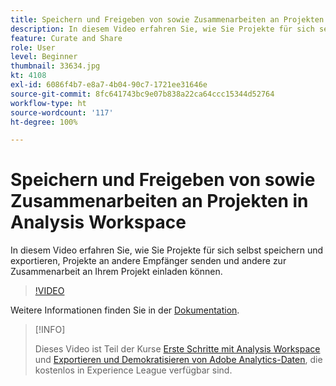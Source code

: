 ```yaml
---
title: Speichern und Freigeben von sowie Zusammenarbeiten an Projekten in Analysis Workspace
description: In diesem Video erfahren Sie, wie Sie Projekte für sich selbst speichern und exportieren, Projekte an andere Empfänger senden und andere zur Zusammenarbeit an Ihrem Projekt einladen können.
feature: Curate and Share
role: User
level: Beginner
thumbnail: 33634.jpg
kt: 4108
exl-id: 6086f4b7-e8a7-4b04-90c7-1721ee31646e
source-git-commit: 8fc641743bc9e07b838a22ca64ccc15344d52764
workflow-type: ht
source-wordcount: '117'
ht-degree: 100%

---
```


# Speichern und Freigeben von sowie Zusammenarbeiten an Projekten in Analysis Workspace

In diesem Video erfahren Sie, wie Sie Projekte für sich selbst speichern und exportieren, Projekte an andere Empfänger senden und andere zur Zusammenarbeit an Ihrem Projekt einladen können.

>[!VIDEO](https://video.tv.adobe.com/v/30993/?quality=12&learn=on)

Weitere Informationen finden Sie in der [Dokumentation](https://experienceleague.adobe.com/docs/analytics/analyze/analysis-workspace/curate-share/send-schedule-files.html?lang=de).

>[!INFO]
>
> Dieses Video ist Teil der Kurse [Erste Schritte mit Analysis Workspace](https://experienceleague.adobe.com/?recommended=Analytics-U-1-2020.1.workspace&amp;lang=de) und [Exportieren und Demokratisieren von Adobe Analytics-Daten](https://experienceleague.adobe.com/?recommended=Analytics-A-1-2022.1.democratizing), die kostenlos in Experience League verfügbar sind.

